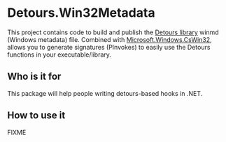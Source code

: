 
Detours.Win32Metadata
=====================

This project contains code to build and publish the [Detours library](https://github.com/microsoft/Detours) winmd (Windows metadata) file. Combined with [Microsoft.Windows.CsWin32](https://www.nuget.org/packages/Microsoft.Windows.CsWin32), allows you to generate signatures (PInvokes) to easily use the Detours functions in your executable/library.

Who is it for
-------------

This package will help people writing detours-based hooks in .NET.

How to use it
-------------

FIXME
